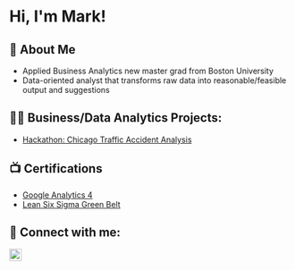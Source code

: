 <h1>Hi, I'm Mark! </h1>

<h2>💬 About Me </h2>

- Applied Business Analytics new master grad from Boston University
- Data-oriented analyst that transforms raw data into reasonable/feasible output and suggestions

<h2>👨‍💻 Business/Data Analytics Projects:</h2>

- [Hackathon: Chicago Traffic Accident Analysis](https://github.com/MarkWu-UT/Hack_Chicago_Accidents_Analysis/blob/main/README.md)

<h2>📺 Certifications</h2>

- [Google Analytics 4](https://github.com/MarkWu-UT/MarkWu-UT/blob/main/Certificate-GA4.pdf)
- [Lean Six Sigma Green Belt](https://github.com/MarkWu-UT/MarkWu-UT/blob/main/Green%20Belt.pdf)

<h2> 🤳 Connect with me:</h2>

[<img align="left" alt="JoshMadakor | LinkedIn" width="22px" src="https://cdn.jsdelivr.net/npm/simple-icons@v3/icons/linkedin.svg" />][linkedin]

[linkedin]: https://www.linkedin.com/in/weichao-wu/

<!--

Here are some ideas to get you started:

- 🔭 I’m currently working on ...
- 🌱 I’m currently learning ...
- 👯 I’m looking to collaborate on ...
- 🤔 I’m looking for help with ...
- 💬 Ask me about ...
- 📫 How to reach me: ...
- 😄 Pronouns: ...
- ⚡ Fun fact: ...
-->
